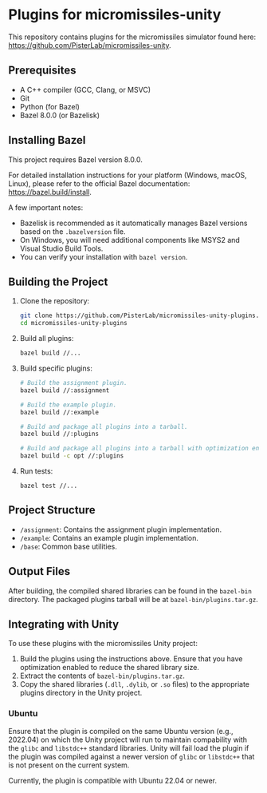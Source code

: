 # Plugins for micromissiles-unity

This repository contains plugins for the micromissiles simulator found here: https://github.com/PisterLab/micromissiles-unity.

## Prerequisites

- A C++ compiler (GCC, Clang, or MSVC)
- Git
- Python (for Bazel)
- Bazel 8.0.0 (or Bazelisk)

## Installing Bazel

This project requires Bazel version 8.0.0.

For detailed installation instructions for your platform (Windows, macOS, Linux), please refer to the official Bazel documentation: https://bazel.build/install.

A few important notes:

- Bazelisk is recommended as it automatically manages Bazel versions based on the `.bazelversion` file.
- On Windows, you will need additional components like MSYS2 and Visual Studio Build Tools.
- You can verify your installation with `bazel version`.

## Building the Project

1. Clone the repository:
   ```bash
   git clone https://github.com/PisterLab/micromissiles-unity-plugins.git
   cd micromissiles-unity-plugins
   ```

2. Build all plugins:
   ```bash
   bazel build //...
   ```

3. Build specific plugins:
   ```bash
   # Build the assignment plugin.
   bazel build //:assignment

   # Build the example plugin.
   bazel build //:example

   # Build and package all plugins into a tarball.
   bazel build //:plugins

   # Build and package all plugins into a tarball with optimization enabled.
   bazel build -c opt //:plugins
   ```

4. Run tests:
   ```
   bazel test //...
   ```

## Project Structure

- `/assignment`: Contains the assignment plugin implementation.
- `/example`: Contains an example plugin implementation.
- `/base`: Common base utilities.

## Output Files

After building, the compiled shared libraries can be found in the `bazel-bin` directory. The packaged plugins tarball will be at `bazel-bin/plugins.tar.gz`.

## Integrating with Unity

To use these plugins with the micromissiles Unity project:

1. Build the plugins using the instructions above. Ensure that you have optimization enabled to reduce the shared library size.
2. Extract the contents of `bazel-bin/plugins.tar.gz`.
3. Copy the shared libraries (`.dll`, `.dylib`, or `.so` files) to the appropriate plugins directory in the Unity project.

### Ubuntu

Ensure that the plugin is compiled on the same Ubuntu version (e.g., 2022.04) on which the Unity project will run to maintain compability with the `glibc` and `libstdc++` standard libraries.
Unity will fail load the plugin if the plugin was compiled against a newer version of `glibc` or `libstdc++` that is not present on the current system.

Currently, the plugin is compatible with Ubuntu 22.04 or newer.
